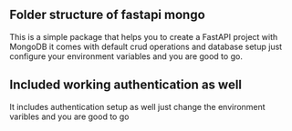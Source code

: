 ## Folder structure of fastapi mongo

This is a simple package that helps you to create a FastAPI project with MongoDB it comes with default crud operations and database setup just configure your environment variables and you are good to go.

## Included working authentication as well
It includes authentication setup as well just change the environment varibles and you are good to go 